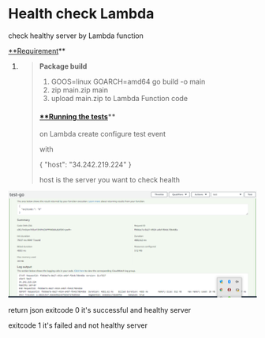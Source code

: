 
# **Health check Lambda**

check healthy server by Lambda function  

[**Requirement]()**

1. > **Package build**
   >
   > 1. GOOS=linux GOARCH=amd64 go build -o main 
   > 2. zip main.zip main 
   > 3. upload main.zip to Lambda Function code
   >
   > #### [**Running the tests]()**
   >
   > on Lambda create  configure test event
   >
   > with 
   >
   > {
   >   "host": "34.242.219.224"
   > }
   >
   > host is the server you  want to check health




![Kiku](images/healthy.png)


return json exitcode 0 it's  successful and healthy server 


exitcode 1 it's failed and not healthy server

